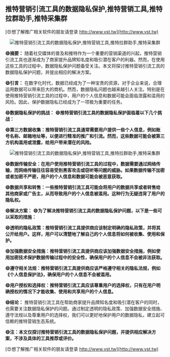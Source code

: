 ## **推特营销引流工具的数据隐私保护,推特营销工具,推特拉群助手,推特采集群**

[😍想了解推广相关软件的朋友请登录 http://www.vst.tw](http://www.vst.tw)

 <center><img src="https://vst.tw/MP4/tuiguang/png/7.png" alt="推特营销引流工具的数据隐私保护,推特营销工具,推特拉群助手,推特采集群"></center>

**😄摘要：**
随着社交媒体的普及和推特作为一个重要的营销渠道的兴起，推特营销引流工具也逐渐成为了商家提升品牌知名度和吸引潜在客户的利器。然而，在使用这些工具的过程中，数据隐私保护问题备受关注。本文将探讨推特营销引流工具的数据隐私保护问题，并提出相应的解决方案。

**😄引言：**
在数字化时代，数据已经成为了一种宝贵的资源，对于企业来说，合理运用数据可以带来巨大的商机。然而，数据隐私问题也越来越引人关注。特别是在使用推特营销引流工具的过程中，用户的个人信息和数据可能会面临泄露和滥用的风险。因此，保护数据隐私已经成为了一项极为重要的任务。

**😄数据隐私保护的挑战：**
**😄推特营销引流工具的数据隐私保护面临着以下几个挑战：**

**😄第三方数据收集：推特营销引流工具通常需要用户提供一些个人信息，例如账号名称、邮箱地址等，以便进行精准的推广和引流。然而，这些数据可能会被第三方机构滥用或泄露，给用户带来潜在的风险。**

 <center><img src="https://vst.tw/MP4/tuiguang/png/3.png" alt="推特营销引流工具的数据隐私保护,推特营销工具,推特拉群助手,推特采集群"></center>

**😄数据传输安全：在用户使用推特营销引流工具的过程中，数据需要通过网络传输，而网络传输往往容易受到黑客攻击或窃听等问题的威胁。如果数据传输不加密或者加密不严密，用户的个人信息和数据可能会被恶意获取。**

**😄数据共享和转售：一些推特营销引流工具可能会将用户的数据共享或者转售给其他商家或广告主，从而导致用户的个人信息被滥用。这种行为无疑违背了用户的隐私权。**

**😄解决方案：**
**😄为了解决推特营销引流工具的数据隐私保护问题，以下是一些可以采取的措施：**

**😄透明的隐私政策：推特营销引流工具提供商应该制定明确的隐私政策，并将其公开给用户。这样，用户可以清楚地了解自己的个人信息将如何被收集、使用和保护。**

**😄加强数据安全措施：推特营销引流工具提供商应该加强数据安全措施，例如使用加密技术保护数据传输过程中的安全性，确保用户的个人信息不会被非法获取。**

**😄遵守相关法规：推特营销引流工具提供商应该严格遵守相关的隐私法规，例如《个人信息保护法》，确保用户的个人信息不会被滥用。**

**😄用户授权和选择权：推特营销引流工具应该尊重用户的选择权，只有在用户明确授权的情况下才能收集、使用和共享用户的个人信息。**

**😄结论：**
推特营销引流工具在帮助商家提升品牌知名度和吸引潜在客户的同时，也需要关注数据隐私保护的问题。通过制定透明的隐私政策、加强数据安全措施、遵守法规以及尊重用户的选择权，我们可以更好地保护用户的数据隐私，建立起可信赖的推特营销生态系统。

**😄注：本文仅探讨推特营销引流工具的数据隐私保护问题，并提供相应解决方案，不涉及具体的工具推荐或评价。**

[😍想了解推广相关软件的朋友请登录 http://www.vst.tw](http://www.vst.tw)



